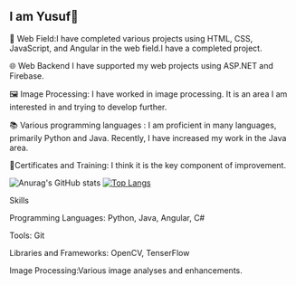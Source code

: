 ## I am Yusuf👋
💬 Web Field:I have completed various projects using HTML, CSS, JavaScript, and Angular in the web field.I have a completed project.

🌐 Web Backend I have supported my web projects using ASP.NET and Firebase.

🖼 Image Processing: I have worked in image processing. It is an area I am interested in and trying to develop further.

📚 Various programming languages : I am proficient in many languages, primarily Python and Java. Recently, I have increased my work in the Java area.

🔗Certificates and Training: I think it is the key component of improvement.

![Anurag's GitHub stats](https://github-readme-stats.vercel.app/api?username=YusufTufan&show_icons=true&theme=dark)
[![Top Langs](https://github-readme-stats.vercel.app/api/top-langs/?username=YusufTufan&layout=donut)](https://github.com/anuraghazra/github-readme-stats)

Skills

Programming Languages: Python, Java, Angular, C#

Tools: Git

Libraries and Frameworks: OpenCV, TenserFlow

Image Processing:Various image analyses and enhancements.
<!--
**YusufTufan/YusufTufan** is a ✨ _special_ ✨ repository because its `README.md` (this file) appears on your GitHub profile.

Here are some ideas to get you started:

- 🔭 I’m currently working on ...
- 🌱 I’m currently learning ...
- 👯 I’m looking to collaborate on ...
- 🤔 I’m looking for help with ...
- 💬 Ask me about ...
- 📫 How to reach me: ...
- 😄 Pronouns: ...
- ⚡ Fun fact: ...
-->
